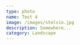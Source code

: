 ```yaml
---
type: photo
name: Test 4
image: /images/stelvio.jpg
description: Somewhere...
category: Landscape
---
```


